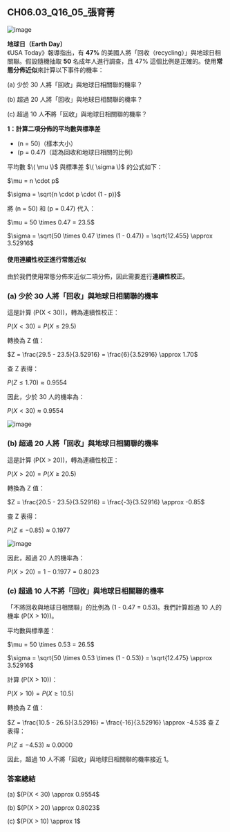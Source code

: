 ## CH06.03_Q16_05_張育菁 

![image](https://github.com/user-attachments/assets/1040497b-22ac-4990-93c3-d9930258c965)

**地球日（Earth Day）**  
《USA Today》報導指出，有 **47%** 的美國人將「回收（recycling）」與地球日相關聯。假設隨機抽取 **50** 名成年人進行調查，且 47% 這個比例是正確的。使用**常態分佈近似**來計算以下事件的機率：

(a) 少於 30 人將「回收」與地球日相關聯的機率？

(b) 超過 20 人將「回收」與地球日相關聯的機率？

(c) 超過 10 人**不**將「回收」與地球日相關聯的機率？

**1：計算二項分佈的平均數與標準差**

- \(n = 50\)（樣本大小）
- \(p = 0.47\)（認為回收和地球日相關的比例）

平均數 $\( \mu \)$ 與標準差 $\( \sigma \)$ 的公式如下：

$\\mu = n \cdot p\$

$\\sigma = \sqrt{n \cdot p \cdot (1 - p)}\$

將 \(n = 50\) 和 \(p = 0.47\) 代入：

$\\mu = 50 \times 0.47 = 23.5\$

$\\sigma = \sqrt{50 \times 0.47 \times (1 - 0.47)} = \sqrt{12.455} \approx 3.52916\$

#### **使用連續性校正進行常態近似**

由於我們使用常態分佈來近似二項分佈，因此需要進行**連續性校正**。

### **(a) 少於 30 人將「回收」與地球日相關聯的機率**

這是計算 \(P(X < 30)\)，轉為連續性校正：

$P(X < 30) = P(X \leq 29.5)$

轉換為 Z 值：

$Z = \frac{29.5 - 23.5}{3.52916} = \frac{6}{3.52916} \approx 1.70$

查 Z 表得：

$P(Z \leq 1.70) \approx 0.9554$

因此，少於 30 人的機率為：

$P(X < 30) \approx 0.9554$

![image](https://github.com/user-attachments/assets/6a9b0e32-2301-492d-800e-b89c162c939f)


### **(b) 超過 20 人將「回收」與地球日相關聯的機率**

這是計算 \(P(X > 20)\)，轉為連續性校正：

$P(X > 20) = P(X \geq 20.5)$

轉換為 Z 值：

$Z = \frac{20.5 - 23.5}{3.52916} = \frac{-3}{3.52916} \approx -0.85$

查 Z 表得：

$P(Z \leq -0.85) \approx 0.1977$

![image](https://github.com/user-attachments/assets/4f6cbb8d-0f2b-4a82-b887-eedf81867b85)


因此，超過 20 人的機率為：

$P(X > 20) = 1 - 0.1977 = 0.8023$

### **(c) 超過 10 人不將「回收」與地球日相關聯的機率**

「不將回收與地球日相關聯」的比例為 \(1 - 0.47 = 0.53\)。我們計算超過 10 人的機率 \(P(X > 10)\)。

平均數與標準差：

$\\mu = 50 \times 0.53 = 26.5\$

$\\sigma = \sqrt{50 \times 0.53 \times (1 - 0.53)} = \sqrt{12.475} \approx 3.52916\$

計算 \(P(X > 10)\)：

$P(X > 10) = P(X \geq 10.5)$

轉換為 Z 值：

$Z = \frac{10.5 - 26.5}{3.52916} = \frac{-16}{3.52916} \approx -4.53$
查 Z 表得：

$P(Z \leq -4.53) \approx 0.0000$

因此，超過 10 人不將「回收」與地球日相關聯的機率接近 1。

### **答案總結**

(a) $(P(X < 30) \approx 0.9554\$

(b) $(P(X > 20) \approx 0.8023\$

(c) $(P(X > 10) \approx 1\$
